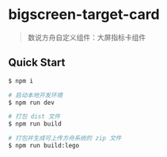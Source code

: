 # bigscreen-target-card

> 数说方舟自定义组件：大屏指标卡组件

## Quick Start

```bash
$ npm i

# 启动本地开发环境
$ npm run dev

# 打包 dist 文件
$ npm run build

# 打包并生成可上传方舟系统的 zip 文件
$ npm run build:lego
```
